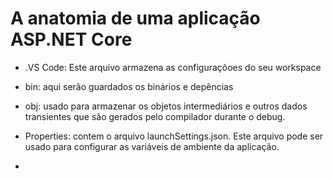 # A anatomia de uma aplicação ASP.NET Core

* .VS Code: Este arquivo armazena as configuraçõoes do seu workspace

* bin: aqui serão guardados os binários e depências 

* obj: usado para armazenar os objetos intermediários e outros dados transientes que são gerados pelo compilador durante o debug.

* Properties: contem o arquivo launchSettings.json. Este arquivo pode ser usado para configurar as variáveis de ambiente da aplicação.

* 

